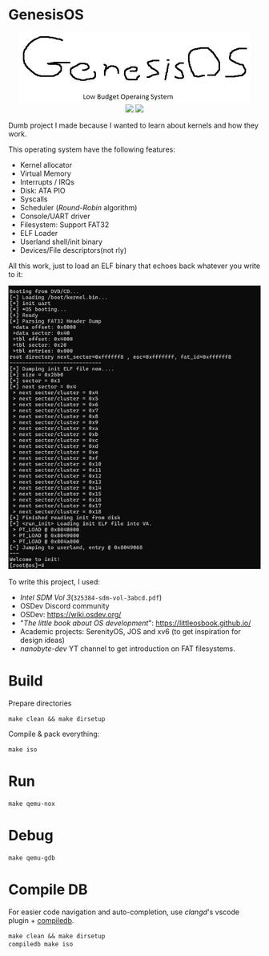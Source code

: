# GenesisOS
<p align="center">
<img src='images/logo.png' />
<br />
<img src='https://github.com/0xbigshaq/GenesisOS/actions/workflows/ci.yaml/badge.svg' />
<a href='https://discord.gg/PpeeR64k'><img src='https://img.shields.io/badge/Discord-5865F2?style=for-the-badge&logo=discord&logoColor=white' /></a>

</p>

Dumb project I made because I wanted to learn about kernels and how they work.

This operating system have the following features:
* Kernel allocator
* Virtual Memory
* Interrupts / IRQs
* Disk: ATA PIO
* Syscalls
* Scheduler (_Round-Robin_ algorithm)
* Console/UART driver 
* Filesystem: Support FAT32
* ELF Loader
* Userland shell/init binary
* Devices/File descriptors(not rly)

All this work, just to load an ELF binary that echoes back whatever you write to it:

<img src='images/terminal.gif' />

To write this project, I used:
* _Intel SDM Vol 3_(`325384-sdm-vol-3abcd.pdf`)
* OSDev Discord community
* OSDev: https://wiki.osdev.org/
* "_The little book about OS development_": https://littleosbook.github.io/
* Academic projects: SerenityOS, JOS and xv6 (to get inspiration for design ideas)
* _nanobyte-dev_ YT channel to get introduction on FAT filesystems.


# Build

Prepare directories
```
make clean && make dirsetup
```

Compile & pack everything:
```
make iso
```

# Run
```
make qemu-nox
```

# Debug
```
make qemu-gdb
```

# Compile DB

For easier code navigation and auto-completion, use _clangd_'s vscode plugin + [compiledb](https://github.com/nickdiego/compiledb).

```
make clean && make dirsetup
compiledb make iso
```
